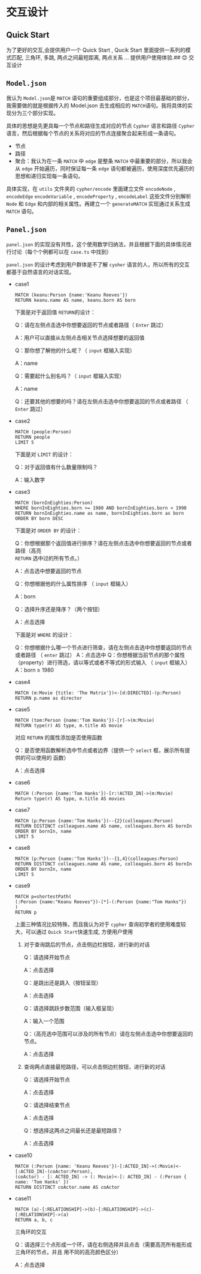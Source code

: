 # 交互设计

## Quick Start

为了更好的交互,会提供用户一个 Quick Start , Qucik Start 里面提供一系列的模式匹配, 三角环, 多跳, 两点之间最短距离, 两点关系 ... 提供用户使用体验.## 😊 交互设计

## `Model.json`

我认为 `Model.json`是 `MATCH` 语句的重要组成部分，也是这个项目最基础的部分，我需要做的就是根据传入的 Model.json 去生成相应的 `MATCH`语句。我将具体的实现分为三个部分实现。

具体的思想是先更具每一个节点和路径生成对应的节点 `Cypher` 语言和路径 `Cypher` 语言，然后根据每个节点的关系将对应的节点连接聚合起来形成一条语句。

- 节点
- 路径
- 聚合：我认为在一条 `MATCH` 中 `edge` 是整条 `MATCH` 中最重要的部分，所以我会从 `edge` 开始遍历，同时保证每一条 `edge` 语句都被遍历，使用深度优先遍历的思想和递归实现每一条语句。

具体实现，在 `utils` 文件夹的 `cypher/encode` 里面建立文件 `encodeNode` , `encodeEdge` `encodeVariable` , `encodeProperty` , `encodeLabel` 这些文件分别解析 `Node` 和 `Edge` 和内部的相关属性。再建立一个 `generateMATCH` 实现通过关系生成 `MATCH` 语句。

## `Panel.json`

`panel.json` 的实现没有共性，这个使用数学归纳法，并且根据下面的具体情况进行讨论（每个个例都可以在 `case.ts` 中找到）

`panel.json` 的设计考虑到用户群体是不了解 `cyoher` 语言的人，所以所有的交互都基于自然语言的对话实现。

- case1

  ```cypher
  MATCH (keanu:Person {name:'Keanu Reeves'})
  RETURN keanu.name AS name, keanu.born AS born
  ```

  下面是对于返回值 `RETURN`的设计：

  Q：请在左侧点击选中你想要返回的节点或者路径（ `Enter` 跳过）

  A：用户可以直接从左侧点击相关节点选择想要的返回值

  Q：那你想了解他的什么呢？（ `input` 框输入实现）

  A：name

  Q：需要起什么别名吗？（ `input` 框输入实现）

  A：name

  Q：还要其他的想要的吗？请在左侧点击选中你想要返回的节点或者路径 （ `Enter` 跳过）

- case2

  ```cypher
  MATCH (people:Person)
  RETURN people
  LIMIT 5
  ```

  下面是对 `LIMIT` 的设计：

  Q：对于返回值有什么数量限制吗？

  A：输入数字

- case3

  ```cypher
  MATCH (bornInEighties:Person)
  WHERE bornInEighties.born >= 1980 AND bornInEighties.born < 1990
  RETURN bornInEighties.name as name, bornInEighties.born as born
  ORDER BY born DESC
  ```

  下面是对 `ORDER BY` 的设计：

  Q：你想根据那个返回值进行排序？请在左侧点击选中你想要返回的节点或者路径（高亮  
   `RETURN` 选中过的所有节点。）

  A：点击选中想要返回的节点

  Q：你想根据他的什么属性排序 （ `input` 框输入）

  A：born

  Q：选择升序还是降序？（两个按钮）

  A：点击选择

  下面是对 `WHERE` 的设计：

  Q：你想根据什么哪一个节点进行筛查，请在左侧点击选中你想要返回的节点或者路径 （ `enter` 跳过）
  A：点击选中
  Q：你想根据当前节点的那个属性（property）进行筛选，请以等式或者不等式的形式输入 （ `input` 框输入）
  A：born ≥ 1980

- case4

  ```cypher
  MATCH (m:Movie {title: 'The Matrix'})<-[d:DIRECTED]-(p:Person)
  RETURN p.name as director
  ```

- case5

  ```cypher
  MATCH (tom:Person {name:'Tom Hanks'})-[r]->(m:Movie)
  RETURN type(r) AS type, m.title AS movie
  ```

  对应 `RETURN` 的属性添加是否使用函数

  Q：是否使用函数解析选中节点或者边界（提供一个 `select` 框，展示所有提供的可以使用的
  函数）

  A：点击选择

- case6

  ```cypher
  MATCH (:Person {name:'Tom Hanks'})-[r:!ACTED_IN]->(m:Movie)
  Return type(r) AS type, m.title AS movies
  ```

- case7
  ```cypher
  MATCH (p:Person {name:'Tom Hanks'})--{2}(colleagues:Person)
  RETURN DISTINCT colleagues.name AS name, colleagues.born AS bornIn
  ORDER BY bornIn, name
  LIMIT 5
  ```
- case8

  ```cypher
  MATCH (p:Person {name:'Tom Hanks'})--{1,4}(colleagues:Person)
  RETURN DISTINCT colleagues.name AS name, colleagues.born AS bornIn
  ORDER BY bornIn, name
  LIMIT 5
  ```

- case9

  ```cypher
  MATCH p=shortestPath(
  (:Person {name:"Keanu Reeves"})-[*]-(:Person {name:"Tom Hanks"})
  )
  RETURN p
  ```

  上面三种情况比较特殊，而且我认为对于 `cypher` 查询初学者的使用难度较大，可以通过 `Quick Start`快速生成, 方便用户使用

  1. 对于查询跳后的节点，点击侧边栏按钮，进行新的对话

     Q：请选择开始节点

     A：点击选择

     Q：是跳出还是跳入（按钮呈现）

     A：点击选择

     Q：请选择跳跃步数范围（输入框呈现）

     A：输入一个范围

     Q：（高亮选中范围可以涉及的所有节点）请在左侧点击选中你想要返回的节点。

     A：点击选择

  2. 查询两点直接最短路径，可以点击侧边栏按钮，进行新的对话

     Q：请选择开始节点

     A：点击选择

     Q：请选择结束节点

     A：点击选择

     Q：想选择这两点之间最长还是最短路径？

     A：点击选择

- case10
  ```cypher
  MATCH (:Person {name: 'Keanu Reeves'})-[:ACTED_IN]->(:Movie)<-[:ACTED_IN]-(coActor:Person),
  (coActor) - [: ACTED_IN] -> (: Movie)<-[: ACTED_IN] - (:Person { name: 'Tom Hanks' })
  RETURN DISTINCT coActor.name AS coActor
  ```
- case11

  ```cypher
  MATCH (a)-[:RELATIONSHIP]->(b)-[:RELATIONSHIP]->(c)-[:RELATIONSHIP]->(a)
  RETURN a, b, c
  ```

  三角环的交互

  Q：请选择三个点形成一个环，请在右侧选择并且点击（需要高亮所有能形成三角环的节点，并且
  用不同的高亮颜色区分）

  A：点击选择
